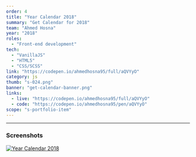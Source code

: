 ```yaml
---
order: 4
title: "Year Calendar 2018"
summary: "Get Calendar for 2018"
team: "Ahmed Hosna"
year: "2018"
roles:
  - "Front-end development"
tech:
  - "VanillaJS"
  - "HTML5"
  - "CSS/SCSS"
link: "https://codepen.io/ahmedhosna95/full/aQVYyO"
category: js
thumb: "s-024.png"
banner: "get-calendar-banner.png"
links:
  - live: "https://codepen.io/ahmedhosna95/full/aQVYyO"
  - code: "https://codepen.io/ahmedhosna95/pen/aQVYyO"
scope: "s-portfolio-item"
---
```


<hr class="u-line-divider"/>

### Screenshots
[![Year Calendar 2018](/assets/images/portfolio/get-calendar-screenshot-mobilescreen.png)](/assets/images/portfolio/get-calendar-screenshot-mobilescreen.png)
